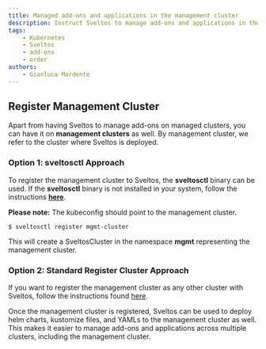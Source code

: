```yaml
---
title: Managed add-ons and applications in the management cluster
description: Instruct Sveltos to manage add-ons and applications in the management cluster as well
tags:
    - Kubernetes
    - Sveltos
    - add-ons
    - order
authors:
    - Gianluca Mardente
---
```


## Register Management Cluster

Apart from having Sveltos to manage add-ons on managed clusters, you can have it on **management clusters** as well. By management cluster, we refer to the cluster where Sveltos is deployed.

### Option 1: sveltosctl Approach

To register the management cluster to Sveltos, the **sveltosctl** binary can be used. If the **sveltosctl** binary is not installed in your system, follow the instructions **[here](../getting_started/sveltosctl/sveltosctl.md)**.

**Please note:** The kubeconfig should point to the management cluster.

```
$ sveltosctl register mgmt-cluster
```

This will create a SveltosCluster in the namespace __mgmt__ representing the management cluster.

### Option 2: Standard Register Cluster Approach

If you want to register the management cluster as any other cluster with Sveltos, follow the instructions found [here](register-cluster.md).

Once the management cluster is registered, Sveltos can be used to deploy helm charts, kustomize files, and YAMLs to the management cluster as well. This makes it easier to manage add-ons and applications across multiple clusters, including the management cluster.
